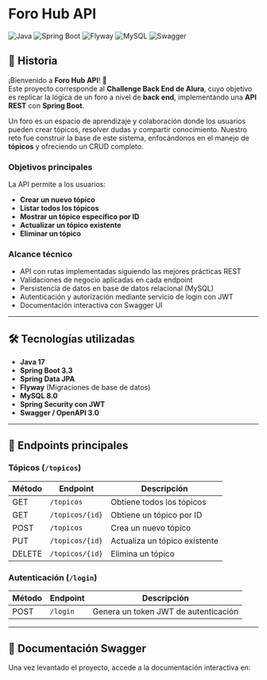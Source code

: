 # Foro Hub API

![Java](https://img.shields.io/badge/Java-17-orange)
![Spring Boot](https://img.shields.io/badge/Spring%20Boot-3.3-green)
![Flyway](https://img.shields.io/badge/Flyway-DB--Migration-red)
![MySQL](https://img.shields.io/badge/MySQL-8.0-blue)
![Swagger](https://img.shields.io/badge/Swagger-API%20Docs-brightgreen)

## 📖 Historia

¡Bienvenido a **Foro Hub API**! 🎉  
Este proyecto corresponde al **Challenge Back End de Alura**, cuyo objetivo es replicar la lógica de un foro a nivel de **back end**, implementando una **API REST** con **Spring Boot**.

Un foro es un espacio de aprendizaje y colaboración donde los usuarios pueden crear tópicos, resolver dudas y compartir conocimiento. Nuestro reto fue construir la base de este sistema, enfocándonos en el manejo de **tópicos** y ofreciendo un CRUD completo.

### Objetivos principales

La API permite a los usuarios:

- **Crear un nuevo tópico**  
- **Listar todos los tópicos**  
- **Mostrar un tópico específico por ID**  
- **Actualizar un tópico existente**  
- **Eliminar un tópico**  

### Alcance técnico

- API con rutas implementadas siguiendo las mejores prácticas REST  
- Validaciones de negocio aplicadas en cada endpoint  
- Persistencia de datos en base de datos relacional (MySQL)  
- Autenticación y autorización mediante servicio de login con JWT  
- Documentación interactiva con Swagger UI  

---

## 🛠️ Tecnologías utilizadas

- **Java 17**
- **Spring Boot 3.3**
- **Spring Data JPA**
- **Flyway** (Migraciones de base de datos)
- **MySQL 8.0**
- **Spring Security con JWT**
- **Swagger / OpenAPI 3.0**

---

## 🚀 Endpoints principales

### Tópicos (`/topicos`)

| Método | Endpoint          | Descripción                  |
|--------|------------------|------------------------------|
| GET    | `/topicos`       | Obtiene todos los tópicos    |
| GET    | `/topicos/{id}`  | Obtiene un tópico por ID     |
| POST   | `/topicos`       | Crea un nuevo tópico         |
| PUT    | `/topicos/{id}`  | Actualiza un tópico existente|
| DELETE | `/topicos/{id}`  | Elimina un tópico            |

### Autenticación (`/login`)

| Método | Endpoint  | Descripción                        |
|--------|-----------|------------------------------------|
| POST   | `/login`  | Genera un token JWT de autenticación|

---

## 📑 Documentación Swagger

Una vez levantado el proyecto, accede a la documentación interactiva en:

